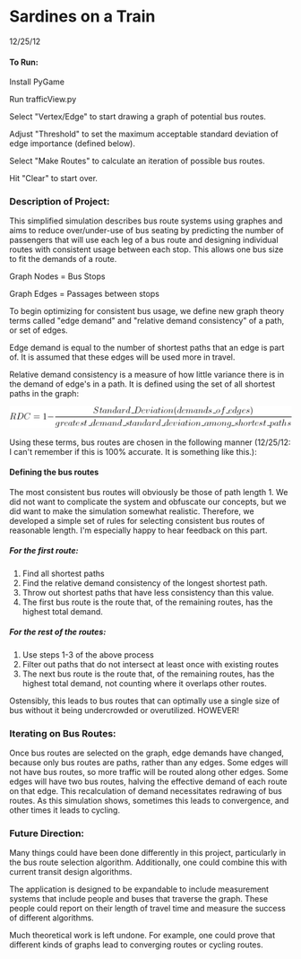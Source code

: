 # Sardines on a Train
12/25/12

#### To Run:
Install PyGame

Run trafficView.py

Select "Vertex/Edge" to start drawing a graph of potential bus routes.

Adjust "Threshold" to set the maximum acceptable standard deviation of edge importance (defined below).

Select "Make Routes" to calculate an iteration of possible bus routes.

Hit "Clear" to start over.

### Description of Project:
This simplified simulation describes bus route systems using graphes and aims to reduce over/under-use of bus seating by predicting the number of passengers that will use each leg of a bus route and designing individual routes with consistent usage between each stop. This allows one bus size to fit the demands of a route.

Graph Nodes = Bus Stops

Graph Edges = Passages between stops


To begin optimizing for consistent bus usage, we define new graph theory terms called "edge demand" and "relative demand consistency" of a path, or set of edges.

Edge demand is equal to the number of shortest paths that an edge is part of. It is assumed that these edges will be used more in travel.

Relative demand consistency is a measure of how little variance there is in the demand of edge's in a path. It is defined using the set of all shortest paths in the graph:

![Relative Path Demand Consistency](https://github.com/Ondross/sardines_on_trains/blob/master/rdc.gif?raw=true)

Using these terms, bus routes are chosen in the following manner (12/25/12: I can't remember if this is 100% accurate. It is something like this.):

#### Defining the bus routes
The most consistent bus routes will obviously be those of path length 1. We did not want to complicate the system and obfuscate our concepts, but we did want to make the simulation somewhat realistic. Therefore, we developed a simple set of rules for selecting consistent bus routes of reasonable length. I'm especially happy to hear feedback on this part.

##### For the first route:
1. Find all shortest paths
2. Find the relative demand consistency of the longest shortest path. 
3. Throw out shortest paths that have less consistency than this value.
4. The first bus route is the route that, of the remaining routes, has the highest total demand.

##### For the rest of the routes:
1. Use steps 1-3 of the above process
2. Filter out paths that do not intersect at least once with existing routes
3. The next bus route is the route that, of the remaining routes, has the highest total demand, not counting where it overlaps other routes.

Ostensibly, this leads to bus routes that can optimally use a single size of bus without it being undercrowded or overutilized. HOWEVER!

### Iterating on Bus Routes:
Once bus routes are selected on the graph, edge demands have changed, because only bus routes are paths, rather than any edges. Some edges will not have bus routes, so more traffic will be routed along other edges. Some edges will have two bus routes, halving the effective demand of each route on that edge. This recalculation of demand necessitates redrawing of bus routes. As this simulation shows, sometimes this leads to convergence, and other times it leads to cycling.

### Future Direction:
Many things could have been done differently in this project, particularly in the bus route selection algorithm. Additionally, one could combine this with current transit design algorithms.

The application is designed to be expandable to include measurement systems that include people and buses that traverse the graph. These people could report on their length of travel time and measure the success of different algorithms.

Much theoretical work is left undone. For example, one could prove that different kinds of graphs lead to converging routes or cycling routes.